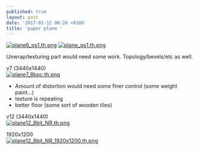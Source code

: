 ```yaml
---
published: true
layout: post
date: '2017-01-12 00:28 +0100'
title: 'paper plane '
---
```

[![plane6_ps1.th.png](https://cdn.scrot.moe/images/2017/01/12/plane6_ps1.th.png)](https://cdn.scrot.moe/images/2017/01/12/plane6_ps1.png) 
[![plane_ps1.th.png](https://cdn.scrot.moe/images/2017/01/12/plane_ps1.th.png)](https://cdn.scrot.moe/images/2017/01/12/plane_ps1.png)

Unwrap/texturing part would need some work. Topology/bevels/etc as well.

v7 (3440x1440)  
[![plane7_8bpc.th.png](https://cdn.scrot.moe/images/2017/01/12/plane7_8bpc.th.png)](https://cdn.scrot.moe/images/2017/01/12/plane7_8bpc.png)

- Amount of distortion would need some finer control (some weight paint...)
- texture is repeating
- better floor (some sort of wooden tiles)

v12 (3440x1440)  
[![plane12_8bit_NR.th.png](https://cdn.scrot.moe/images/2017/01/13/plane12_8bit_NR.th.png)](https://cdn.scrot.moe/images/2017/01/13/plane12_8bit_NR.png)

1920x1200  
[![plane12_8bit_NR_1920x1200.th.png](https://cdn.scrot.moe/images/2017/01/13/plane12_8bit_NR_1920x1200.th.png)](https://cdn.scrot.moe/images/2017/01/13/plane12_8bit_NR_1920x1200.png)
